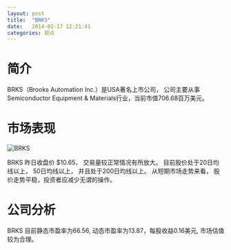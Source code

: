 ```yaml
---
layout: post
title:  "BRKS"
date:   2014-02-17 12:21:41
categories: 观点
---
```


# 简介
BRKS（Brooks Automation Inc.）是USA著名上市公司，
公司主要从事Semiconductor Equipment & Materials行业，当前市值706.68百万美元。

# 市场表现

![BRKS](http://finviz.com/chart.ashx?t=BRKS&ty=c&ta=1&p=d&s=l)

BRKS 昨日收盘价 $10.65，
交易量较正常情况有所放大。
目前股价处于20日均线以上，
50日均线以上，
并且处于200日均线以上。
从短期市场走势来看，
股价走势平稳，投资者应减少无谓的操作。

# 公司分析
BRKS 目前静态市盈率为66.56, 动态市盈率为13.87，每股收益0.16美元,
市场估值较为合理。
